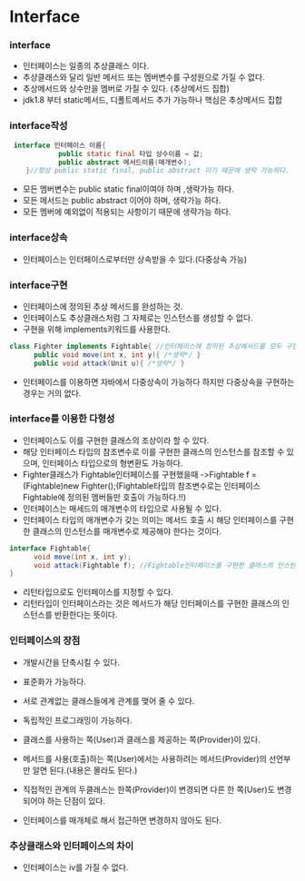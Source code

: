 # Interface

### interface
- 인터페이스는 일종의 추상클래스 이다.
- 추상클래스와 달리 일반 메서드 또는 멤버변수를 구성원으로 가질 수 없다.
- 추상메서드와 상수만을 멤버로 가질 수 있다. (추상메서드 집합)
- jdk1.8 부터 static메서드, 디폴트메서드 추가 가능하나 핵심은 추상메서드 집합

### interface작성
```java
 interface 인터페이스 이름{
            public static final 타입 상수이름 = 값;
            public abstract 메서드이름(매개변수);
    }//항상 public static final, public abstract 이기 때문에 생략 가능하다.
 ```   
- 모든 멤버변수는 public static final이여야 하며 ,생략가능 하다.
- 모든 메서드는 public abstract 이어야 하며, 생략가능 하다.
- 모든 멤버에 예외없이 적용되는 사항이기 때문에 생략가능 하다.

### interface상속
- 인터페이스는 인터페이스로부터만 상속받을 수 있다.(다중상속 가능)

### interface구현
- 인터페이스에 정의된 추상 메서드를 완성하는 것.
- 인터페이스도 추상클래스처럼 그 자체로는 인스턴스를 생성할 수 없다.
- 구현을 위해 implements키워드를 사용한다.
```java
class Fighter implements Fightable{ //인터페이스에 정의된 추상메서드를 모두 구현해야 한다.
      public void move(int x, int y){ /*생략*/ }
      public void attack(Unit u){ /*생략*/ }
```    
- 인터페이스를 이용하면 자바에서 다중상속이 가능하다 하지만 다중상속을 구현하는 경우는 거의 없다.

### interface를 이용한 다형성
- 인터페이스도 이를 구현한 클래스의 조상이라 할 수 있다.
- 해당 인터페이스 타입의 참조변수로 이를 구현한 클래스의 인스턴스를 참조할 수 있으며, 인터페이스 타입으로의 형변환도 가능하다.
- Fighter클래스가 Fightable인터페이스를 구현했을때
->Fightable f = (Fightable)new Fighter();(Fightable타입의 참조변수로는 인터페이스 Fightable에 정의된 멤버들만 호출이 가능하다.!!)
- 인터페이스는 매세드의 매개변수의 타입으로 사용될 수 있다.
- 인터페이스 타입의 매개변수가 갖는 의미는 메서드 호출 시 해당 인터페이스를 구현한 클래스의 인스턴스를 매개변수로 제공해야 한다는 것이다.
```java
interface Fightable{
      void move(int x, int y);
      void attack(Fightable f); //Fightable인터페이스를 구현한 클래스의 인스턴스만 가능
}
```
- 리턴타입으로도 인터페이스를 지정할 수 있다.
- 리턴타입이 인터페이스라는 것은 메서드가 해당 인터페이스를 구현한 클래스의 인스턴스를 반환한다는 뜻이다.

### 인터페이스의 장점
 - 개발시간을 단축시킬 수 있다.
 - 표준화가 가능하다.
 - 서로 관계없는 클래스들에게 관계를 맺어 줄 수 있다.
 -   독립적인 프로그래밍이 가능하다.

- 클래스를 사용하는 쪽(User)과 클래스를 제공하는 쪽(Provider)이 있다.
- 메서드를 사용(호출)하는 쪽(User)에서는 사용하려는 메서드(Provider)의 선언부 만 알면 된다.(내용은 몰라도 된다.)
- 직접적인 관계의 두클래스는 한쪽(Provider)이 변경되면 다른 한 쪽(User)도 변경되어야 하는 단점이 있다.
- 인터페이스를 매개체로 해서 접근하면 변경하지 않아도 된다.

### 추상클래스와 인터페이스의 차이
- 인터페이스는 iv를 가질 수 없다.
